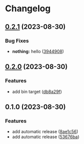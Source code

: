 # Changelog

## [0.2.1](https://github.com/onomondo/SoftSIM-CLI/compare/v0.2.0...v0.2.1) (2023-08-30)


### Bug Fixes

* **nothing:** hello ([3944908](https://github.com/onomondo/SoftSIM-CLI/commit/39449080c859c6e7e8c0121c0ddc89f820429da0))

## [0.2.0](https://github.com/onomondo/SoftSIM-CLI/compare/v0.1.0...v0.2.0) (2023-08-30)


### Features

* add bin target ([db8a29f](https://github.com/onomondo/SoftSIM-CLI/commit/db8a29fc73fba866b6f6c88b14a35e964c9a8c13))

## 0.1.0 (2023-08-30)


### Features

* add automatic release ([8ae1c56](https://github.com/onomondo/SoftSIM-CLI/commit/8ae1c560d2d124044e4fff62b03044e98dbba7f7))
* add automatic release ([53676ba](https://github.com/onomondo/SoftSIM-CLI/commit/53676ba7abb918e79bda2d931d4b83350d59b41e))
